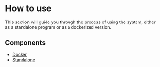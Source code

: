# How to use

This section will guide you through the process of using the system, either as a standalone program or as a dockerized version.

## Components
- [Docker](./docker.md)
- [Standalone](./standalone.md)